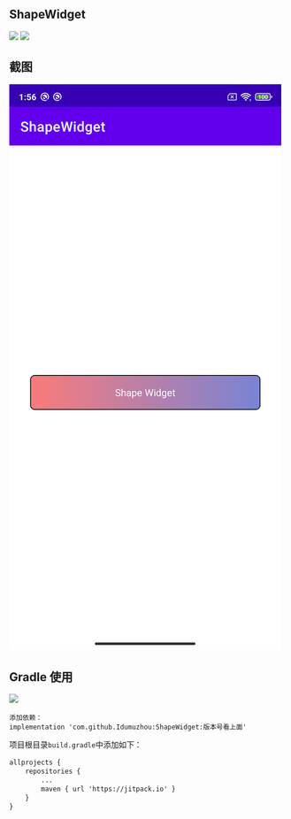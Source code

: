 ## ShapeWidget
 ![](https://img.shields.io/badge/platform-android-blue.svg) 
 ![](https://img.shields.io/badge/author-Idumuzhou-brightgreen.svg)

## 截图
![](screenshot/device-2021-06-28-135659.png)

## Gradle 使用
[![](https://jitpack.io/v/Idumuzhou/ShapeWidget.svg)](https://jitpack.io/#Idumuzhou/ShapeWidget)
```
添加依赖：
implementation 'com.github.Idumuzhou:ShapeWidget:版本号看上面'
```
项目根目录`build.gradle`中添加如下：
```
allprojects {
    repositories {
        ...
        maven { url 'https://jitpack.io' }
    }
}
```